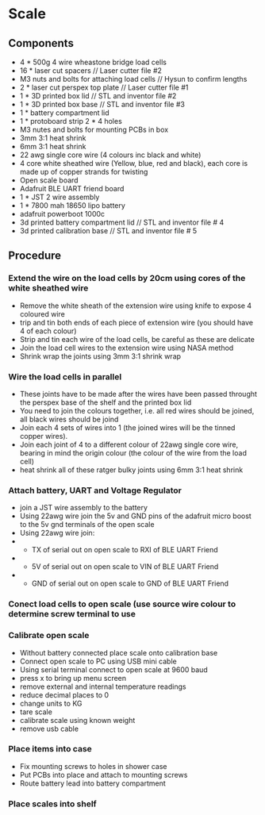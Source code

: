 # Scale
## Components

- 4 * 500g 4 wire wheastone bridge load cells
- 16 * laser cut spacers // Laser cutter file #2
- M3 nuts and bolts for attaching load cells // Hysun to confirm lengths
- 2 * laser cut perspex top plate // Laser cutter file #1
- 1 * 3D printed box lid // STL and inventor file #2
- 1 * 3D printed box base // STL and inventor file #3
- 1 * battery compartment lid
- 1 * protoboard strip 2 * 4 holes
- M3 nutes and bolts for mounting PCBs in box
- 3mm 3:1 heat shrink
- 6mm 3:1 heat shrink
- 22 awg single core wire (4 colours inc black and white)
- 4 core white sheathed wire (Yellow, blue, red and black), each core is made up of copper strands for twisting
- Open scale board
- Adafruit BLE UART friend board
- 1 * JST 2 wire assembly
- 1 * 7800 mah 18650 lipo battery
- adafruit powerboot 1000c 
- 3d printed battery compartment lid // STL and inventor file # 4
- 3d printed calibration base // STL and inventor file # 5

## Procedure

### Extend the wire on the load cells by 20cm using cores of the white sheathed wire

- Remove the white sheath of the extension wire using knife to expose 4 coloured wire
- trip and tin both ends of each piece of extension wire (you should have 4 of each colour)
- Strip and tin each wire of the load cells, be careful as these are delicate
- Join the load cell wires to the extension wire using NASA method
- Shrink wrap the joints using 3mm 3:1 shrink wrap

### Wire the load cells in parallel

- These joints have to be made after the wires have been passed throught the perspex base of the shelf and the printed box lid
- You need to join the colours together, i.e. all red wires should be joined, all black wires should be joind
- Join each 4 sets of wires into 1 (the joined wires will be the tinned copper wires). 
- Join each joint of 4 to a different colour of 22awg single core wire, bearing in mind the origin colour (the colour of the wire from the load cell) 
- heat shrink all of these ratger bulky joints using 6mm 3:1 heat shrink

### Attach battery, UART and Voltage Regulator
- join a JST wire assembly to the battery
- Using 22awg wire join the 5v and GND pins of the adafruit micro boost to the 5v gnd terminals of the open scale
- Using 22awg wire join: 
- - TX of serial out on open scale to RXI of BLE UART Friend
- - 5V of serial out on open scale to VIN of BLE UART Friend
- - GND of serial out on open scale to GND of BLE UART Friend

### Conect load cells to open scale (use source wire colour to determine screw terminal to use

### Calibrate open scale
- Without battery connected place scale onto calibration base 
- Connect open scale to PC using USB mini cable
- Using serial terminal connect to open scale at 9600 baud
- press x to bring up menu screen
- remove external and internal temperature readings
- reduce decimal places to 0
- change units to KG
- tare scale
- calibrate scale using known weight
- remove usb cable

### Place items into case
- Fix mounting screws to holes in shower case
- Put PCBs into place and attach to mounting screws
- Route battery lead into battery compartment

### Place scales into shelf





